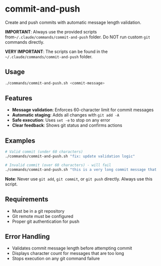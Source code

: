 # commit-and-push

Create and push commits with automatic message length validation.

**IMPORTANT**: Always use the provided scripts from`~/.claude/commands/commit-and-push` folder. Do NOT run custom `git` commands directly.

**VERY IMPORTANT**: The scripts can be found in the `~/.claude/commands/commit-and-push` folder.

## Usage

```bash
./commands/commit-and-push.sh <commit-message>
```

## Features

- **Message validation**: Enforces 60-character limit for commit messages
- **Automatic staging**: Adds all changes with `git add -A`
- **Safe execution**: Uses `set -e` to stop on any error
- **Clear feedback**: Shows git status and confirms actions

## Examples

```bash
# Valid commit (under 60 characters)
./commands/commit-and-push.sh "fix: update validation logic"

# Invalid commit (over 60 characters) - will fail
./commands/commit-and-push.sh "this is a very long commit message that exceeds the sixty character limit"
```

**Note**: Never use `git add`, `git commit`, or `git push` directly. Always use this script.

## Requirements

- Must be in a git repository
- Git remote must be configured
- Proper git authentication for push

## Error Handling

- Validates commit message length before attempting commit
- Displays character count for messages that are too long
- Stops execution on any git command failure
